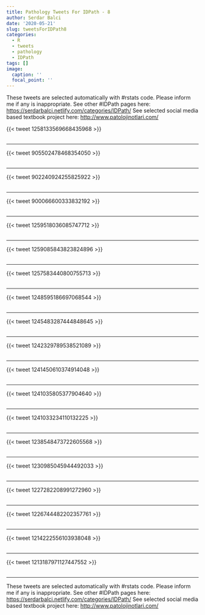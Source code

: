 ```yaml
---
title: Pathology Tweets For IDPath - 8
author: Serdar Balci
date: '2020-05-21'
slug: tweetsForIDPath8
categories:
  - R
  - tweets
  - pathology
  - IDPath
tags: []
image:
  caption: ''
  focal_point: ''
---
```



These tweets are selected automatically with #rstats code. Please inform me if any is inappropriate.
See other #IDPath pages here: https://serdarbalci.netlify.com/categories/IDPath/ 
See selected social media based textbook project here: http://www.patolojinotlari.com/

{{< tweet 1258133569668435968 >}}
<br>
<br>
<hr>
{{< tweet 905502478468354050 >}}
<br>
<br>
<hr>
{{< tweet 902240924255825922 >}}
<br>
<br>
<hr>
{{< tweet 900066600333832192 >}}
<br>
<br>
<hr>
{{< tweet 1259518036085747712 >}}
<br>
<br>
<hr>
{{< tweet 1259085843823824896 >}}
<br>
<br>
<hr>
{{< tweet 1257583440800755713 >}}
<br>
<br>
<hr>
{{< tweet 1248595186697068544 >}}
<br>
<br>
<hr>
{{< tweet 1245483287444848645 >}}
<br>
<br>
<hr>
{{< tweet 1242329789538521089 >}}
<br>
<br>
<hr>
{{< tweet 1241450610374914048 >}}
<br>
<br>
<hr>
{{< tweet 1241035805377904640 >}}
<br>
<br>
<hr>
{{< tweet 1241033234110132225 >}}
<br>
<br>
<hr>
{{< tweet 1238548473722605568 >}}
<br>
<br>
<hr>
{{< tweet 1230985045944492033 >}}
<br>
<br>
<hr>
{{< tweet 1227282208991272960 >}}
<br>
<br>
<hr>
{{< tweet 1226744482202357761 >}}
<br>
<br>
<hr>
{{< tweet 1214222556103938048 >}}
<br>
<br>
<hr>
{{< tweet 1213187971127447552 >}}
<br>
<br>
<hr>


These tweets are selected automatically with #rstats code. Please inform me if any is inappropriate.
See other #IDPath pages here: https://serdarbalci.netlify.com/categories/IDPath/ 
See selected social media based textbook project here: http://www.patolojinotlari.com/
